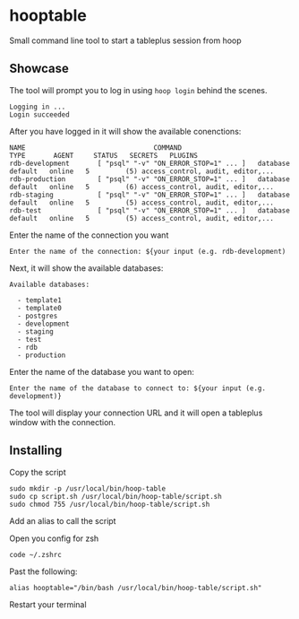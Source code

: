 # hooptable
Small command line tool to start a tableplus session from hoop

## Showcase

The tool will prompt you to log in using `hoop login` behind the scenes.


```text
Logging in ...
Login succeeded
```

After you have logged in it will show the available conenctions:

```text
NAME                                COMMAND                                 TYPE       AGENT     STATUS   SECRETS   PLUGINS                                 
rdb-development       [ "psql" "-v" "ON_ERROR_STOP=1" ... ]   database   default   online   5         (5) access_control, audit, editor,...   
rdb-production        [ "psql" "-v" "ON_ERROR_STOP=1" ... ]   database   default   online   5         (6) access_control, audit, editor,...   
rdb-staging           [ "psql" "-v" "ON_ERROR_STOP=1" ... ]   database   default   online   5         (5) access_control, audit, editor,...   
rdb-test              [ "psql" "-v" "ON_ERROR_STOP=1" ... ]   database   default   online   5         (5) access_control, audit, editor,...   
```

Enter the name of the connection you want

```text
Enter the name of the connection: ${your input (e.g. rdb-development)
```

Next, it will show the available databases:

```text
Available databases:

  - template1
  - template0
  - postgres
  - development
  - staging
  - test
  - rdb
  - production
```

Enter the name of the database you want to open:

```shell
Enter the name of the database to connect to: ${your input (e.g. development)}
```

The tool will display your connection URL and it will open a tableplus window with the connection.


## Installing

Copy the script

```shell
sudo mkdir -p /usr/local/bin/hoop-table
sudo cp script.sh /usr/local/bin/hoop-table/script.sh
sudo chmod 755 /usr/local/bin/hoop-table/script.sh
```

Add an alias to call the script

Open you config for zsh
```shell
code ~/.zshrc
```

Past the following:
```shell
alias hooptable="/bin/bash /usr/local/bin/hoop-table/script.sh"
```

Restart your terminal
